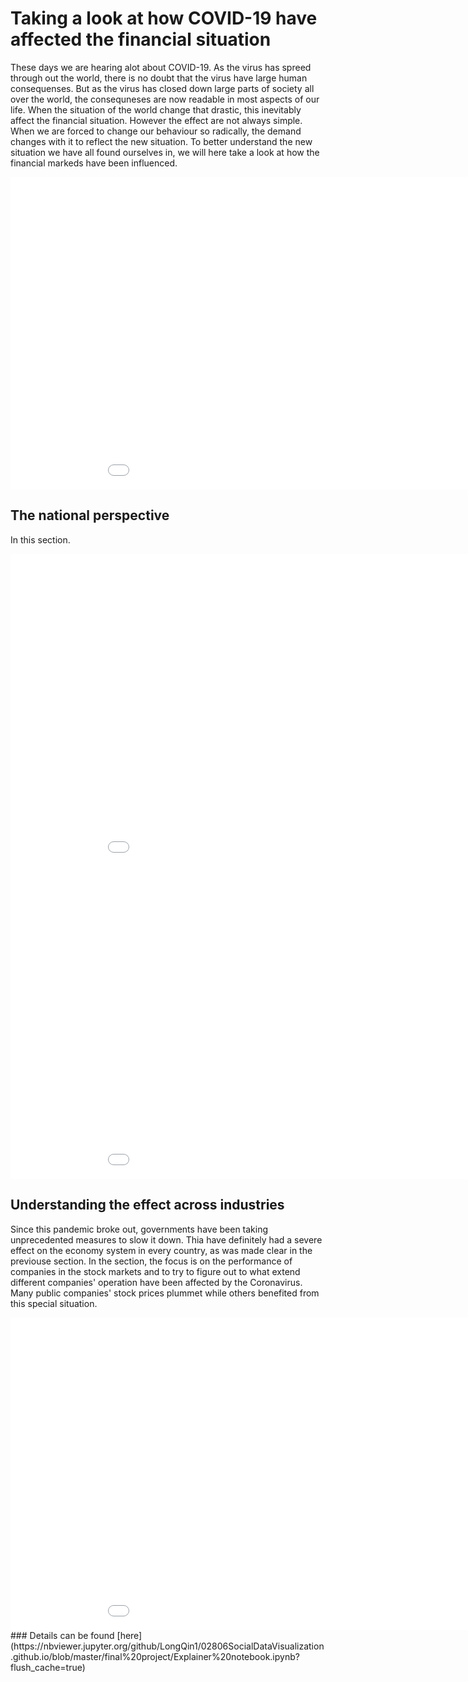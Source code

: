 # Taking a look at how COVID-19 have affected the financial situation
These days we are hearing alot about COVID-19. As the virus has spreed through out the world, there is no doubt that the virus have large human consequenses. But as the virus has closed down large parts of society all over the world, the consequneses are now readable in most aspects of our life. When the situation of the world change that drastic, this inevitably affect the financial situation. However the effect are not always simple. When we are forced to change our behaviour so radically, the demand changes with it to reflect the new situation. To better understand the new situation we have all found ourselves in, we will here take a look at how the financial markeds have been influenced.

<iframe src="final project/virusWorldMap.html"
    sandbox="allow-same-origin allow-scripts"
    width="1000"
    height="500"
    scrolling="no"
    seamless="seamless"
    frameborder="0">
</iframe>

## The national perspective
In this section.
<iframe src="final project/PricePercentageFromStart2020.html"
    sandbox="allow-same-origin allow-scripts"
    width="1000"
    height="500"
    scrolling="no"
    seamless="seamless"
    frameborder="0">
</iframe>

<iframe src="final project/COVID19_Confirmed_Cases.html"
    sandbox="allow-same-origin allow-scripts"
    width="1000"
    height="500"
    scrolling="no"
    seamless="seamless"
    frameborder="0">
</iframe>

## Understanding the effect across industries
Since this pandemic broke out, governments have been taking unprecedented measures to slow it down. Thia have definitely had a severe effect on the economy system in every country, as was made clear in the previouse section. In the section, the focus is on the performance of companies in the stock markets and to try to figure out to what extend different companies' operation have been affected by the Coronavirus. Many public companies' stock prices plummet while others benefited from this special situation.
<iframe src="final project/Company Stock.html"
    sandbox="allow-same-origin allow-scripts"
    width="1000"
    height="500"
    scrolling="no"
    seamless="seamless"
    frameborder="0">
</iframe>
### Details can be found [here](https://nbviewer.jupyter.org/github/LongQin1/02806SocialDataVisualization.github.io/blob/master/final%20project/Explainer%20notebook.ipynb?flush_cache=true)
